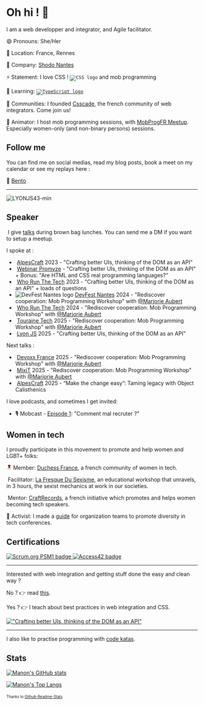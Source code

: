 # Oh hi ! 👋

I am a web developper and integrator, and Agile facilitator.

😄 Pronouns: She/Her

🥐 Location: France, Rennes

🏢 Company: [Shodo Nantes](https://shodo.io/)

⚡ Statement: I love CSS ! <code><img height="17px" src="https://i0.wp.com/byfeel.info/wp-content/uploads/2015/02/css-html2-e1517475681211.png" alt="CSS logo"/></code> and mob programming

🌱 Learning: <a href="https://www.typescriptlang.org/"><code><img width="18px" src="https://upload.wikimedia.org/wikipedia/commons/thumb/4/4c/Typescript_logo_2020.svg/2048px-Typescript_logo_2020.svg.png" alt="TypeScript logo"/></code></a>

🌊 Communities: I founded [Csscade](https://github.com/Csscade), the french community of web integrators. Come join us!

👥 Animator: I host mob programming sessions, with [MobProgFR Meetup](https://linktr.ee/mobprogfr). Especially women-only (and non-binary persons) sessions.

## Follow me

You can find me on social medias, read my blog posts, book a meet on my calendar or see my replays here :

🍱 [Bento](https://bento.me/manoncarbonnel)

***

![LYONJS43-min](https://github.com/user-attachments/assets/d06fbf9c-7400-4e03-ac09-dbaf02fd8b42)

## Speaker

<img width="14px" src="https://d1fdloi71mui9q.cloudfront.net/9L67stmTvm9DSEGUPh3I_sessionize.png" alt=""/> I give [talks](https://sessionize.com/manon-carbonnel/) during brown bag lunches. You can send me a DM if you want to setup a meetup.

I spoke at :

* <img width="14px" src="https://d1fdloi71mui9q.cloudfront.net/V3odxu6iRcCdZoNqUvT1_alpescraft.png" alt=""/> [AlpesCraft](https://youtu.be/rzPwyMVVAQI) 2023 - "Crafting better UIs, thinking of the DOM as an API"
* <img width="14px" src="https://d1fdloi71mui9q.cloudfront.net/RVSqur9xQ4SPVRR2jua0_promyze.png" alt=""/> [Webinar Promyze](https://youtu.be/_0-ZyuY0xdA) - "Crafting better UIs, thinking of the DOM as an API" + Bonus: "Are HTML and CSS real programming languages?"
* <img width="14px" src="https://whorunthetech.com/wp-content/uploads/2023/05/who-run-the-tech-logo-V2-1.png" alt=""/> [Who Run The Tech](https://youtu.be/ufdjnMGGYbk?si=5thhWGxtMhUSCrAM) 2023 - "Crafting better UIs, thinking of the DOM as an API" + loads of questions
* <img width="14px" src="https://devfest2024.gdgnantes.com/images/logo-long.svg" alt="DevFest Nantes logo"/> [DevFest Nantes](https://devfest2024.gdgnantes.com/sessions/redecouvrir_la_cooperation___atelier_de_mob_programming/) 2024 - "Rediscover cooperation: Mob Programming Workshop" with [@Marjorie Aubert](https://github.com/Tagada26)
* <img width="14px" src="http://whorunthetech.com/wp-content/uploads/2023/05/who-run-the-tech-icone-V1.png" alt=""/> [Who Run The Tech](https://whorunthetech.com/) 2024 - "Rediscover cooperation: Mob Programming Workshop" with [@Marjorie Aubert](https://github.com/Tagada26)
* <img width="14px" src="https://touraine.tech/_nuxt/img/logo.97c6093.svg" alt=""/> [Touraine Tech](https://touraine.tech/) 2025 - "Rediscover cooperation: Mob Programming Workshop" with [@Marjorie Aubert](https://github.com/Tagada26)
* <img width="14px" src="https://www.lyonjs.org/android-chrome-512x512.png" alt=""/> [Lyon JS](https://youtu.be/jZGWoGgeeJ0?si=g7jel7k4TzZlc6W-) 2025 - "Crafting better UIs, thinking of the DOM as an API"

Next talks :

* <img width="14px" src="https://www.devoxx.fr/wp-content/uploads/2023/10/devoxxfrance.svg" alt=""/> [Devoxx France](https://www.devoxx.fr/) 2025 - "Rediscover cooperation: Mob Programming Workshop" with [@Marjorie Aubert](https://github.com/Tagada26)
* <img width="14px" src="https://mixitconf.org/images/png/fbpreview.png" alt=""/> [MixiT](https://mixitconf.org/) 2025 - "Rediscover cooperation: Mob Programming Workshop" with [@Marjorie Aubert](https://github.com/Tagada26)
* <img width="14px" src="https://d1fdloi71mui9q.cloudfront.net/V3odxu6iRcCdZoNqUvT1_alpescraft.png" alt=""/> [AlpesCraft](https://www.alpescraft.fr/) 2025 - “Make the change easy”: Taming legacy with Object Calisthenics

I love podcasts, and sometimes I get invited:
* 🎙️ Mobcast - [Episode 1](https://open.spotify.com/episode/5fkTzolcV8q0uPQ15tf9E0?si=9be9e3c2db5b44ec): "Comment mal recruter ?"

## Women in tech

I proudly participate in this movement to promote and help women and LGBT+ folks:

<img width="14px" src="https://github.com/DuchessFrance/duchessfr/blob/master/communication/Logo%20Worldwide/duchess_200x200pt_nobg.png?raw=true" alt=""/> Member: [Duchess France](http://www.duchess-france.fr/), a french community of women in tech.

<img width="14px" src="https://media.licdn.com/dms/image/C4E0BAQF90_Jhto4x8g/company-logo_200_200/0/1663758297626?e=2147483647&v=beta&t=dP8fs6t31RyzFTzJSWhhEdr3Ec4mAE5HhHjJ2wDY3w0" alt=""/> Facilitator: [La Fresque Du Sexisme](https://fresque-du-sexisme.org/), an educational workshop that unravels, in 3 hours, the sexist mechanics at work in our societies.

<img width="14px" src="https://www.notion.so/image/https%3A%2F%2Fs3-us-west-2.amazonaws.com%2Fsecure.notion-static.com%2F27107bb5-5f64-423a-ad04-cd06e63a99d7%2Flogo.svg?table=block&id=778d46f8-46df-4486-b951-e03c9e0897cf&cache=v2" alt=""/> Mentor: [CraftRecords](https://craftsrecords.org/), a french initiative which promotes and helps women becoming tech speakers.

📖 Activist: I made a [guide](https://medium.com/@manon.carbonnel/favoriser-la-mixit%C3%A9-dans-les-conf%C3%A9rences-tech-un-guide-introduction-478ade9e96b3) for organization teams to promote diversity in tech conferences.

## Certifications

<a href="https://www.scrum.org/user/706587">
  <img width="50px" alt="Scrum.org PSM1 badge" src="https://static.scrum.org/web/badges/badge-psmi.svg"/>
</a>

<a href="https://certificate.bcdiploma.com/check/23ABCCCDE68ED3A512A42FD13C91F12825787809E985B26D0AC8BD00EE644A19amZ6QXMwbXFxUDRQV2gwNEFVMDhsYjMrSmVrS1VlVmlyUUpOZVhJMU0xQ0NnYXFU">
  <img width="50px" alt="Access42 badge" src="https://media.licdn.com/dms/image/v2/C560BAQHqUiQJG_7UfA/company-logo_200_200/company-logo_200_200/0/1631311811891?e=2147483647&v=beta&t=ezx65WXBq7yS2l0Vzvv5YJDYCnud3EAAOjTr1k6mDfU"/>
</a>

***

Interested with web integration and getting stuff done the easy and clean way ?

No ? 👉 read [this](https://medium.com/@manon.carbonnel/why-dont-developers-like-css-947a1b2ecaaf).

Yes ? 👉 I teach about best practices in web integration and CSS.

[!["Crafting better UIs, thinking of the DOM as an API"](https://img.youtube.com/vi/jZGWoGgeeJ0/0.jpg)](https://www.youtube.com/watch?v=jZGWoGgeeJ0)

***

I also like to practise programming with [code katas](https://github.com/manoncarbonnel?tab=repositories&q=kata).

## Stats

[![Manon's GitHub stats](https://github-readme-stats.vercel.app/api?username=manoncarbonnel&show_icons=true&theme=dark)](https://github.com/anuraghazra/github-readme-stats)

[![Manon's Top Langs](https://github-readme-stats.vercel.app/api/top-langs/?username=manoncarbonnel&layout=compact&theme=dark)](https://github.com/anuraghazra/github-readme-stats)

<sub><sup>Thanks to [Github-Readme-Stats](https://github.com/anuraghazra/github-readme-stats)</sup></sub>

<!--
**manoncarbonnel/manoncarbonnel** is a ✨ _special_ ✨ repository because its `README.md` (this file) appears on your GitHub profile.

Here are some ideas to get you started:

- 🔭 I’m currently working on ...
- 🌱 I’m currently learning ...
- 👯 I’m looking to collaborate on ...
- 🤔 I’m looking for help with ...
- 💬 Ask me about ...
- 📫 How to reach me: ...
- 😄 Pronouns: ...
- ⚡ Fun fact: ...
-->
